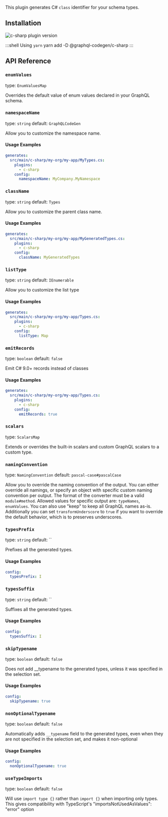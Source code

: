 This plugin generates C# `class` identifier for your schema types.

## Installation



<img alt="c-sharp plugin version" src="https://img.shields.io/npm/v/@graphql-codegen/c-sharp?color=%23e15799&label=plugin&nbsp;version&style=for-the-badge"/>


    
:::shell Using `yarn`
    yarn add -D @graphql-codegen/c-sharp
:::

## API Reference

### `enumValues`

type: `EnumValuesMap`

Overrides the default value of enum values declared in your GraphQL schema.


### `namespaceName`

type: `string`
default: `GraphQLCodeGen`

Allow you to customize the namespace name.

#### Usage Examples

```yml
generates:
  src/main/c-sharp/my-org/my-app/MyTypes.cs:
    plugins:
      - c-sharp
    config:
      namespaceName: MyCompany.MyNamespace
```

### `className`

type: `string`
default: `Types`

Allow you to customize the parent class name.

#### Usage Examples

```yml
generates:
  src/main/c-sharp/my-org/my-app/MyGeneratedTypes.cs:
    plugins:
      - c-sharp
    config:
      className: MyGeneratedTypes
```

### `listType`

type: `string`
default: `IEnumerable`

Allow you to customize the list type

#### Usage Examples

```yml
generates:
  src/main/c-sharp/my-org/my-app/Types.cs:
    plugins:
      - c-sharp
    config:
      listType: Map
```

### `emitRecords`

type: `boolean`
default: `false`

Emit C# 9.0+ records instead of classes

#### Usage Examples

```yml
generates:
  src/main/c-sharp/my-org/my-app/Types.cs:
    plugins:
      - c-sharp
    config:
      emitRecords: true
```

### `scalars`

type: `ScalarsMap`

Extends or overrides the built-in scalars and custom GraphQL scalars to a custom type.


### `namingConvention`

type: `NamingConvention`
default: `pascal-case#pascalCase`

Allow you to override the naming convention of the output.
You can either override all namings, or specify an object with specific custom naming convention per output.
The format of the converter must be a valid `module#method`.
Allowed values for specific output are: `typeNames`, `enumValues`.
You can also use "keep" to keep all GraphQL names as-is.
Additionally you can set `transformUnderscore` to `true` if you want to override the default behavior,
which is to preserves underscores.


### `typesPrefix`

type: `string`
default: ``

Prefixes all the generated types.

#### Usage Examples

```yml
config:
  typesPrefix: I
```

### `typesSuffix`

type: `string`
default: ``

Suffixes all the generated types.

#### Usage Examples

```yml
config:
  typesSuffix: I
```

### `skipTypename`

type: `boolean`
default: `false`

Does not add __typename to the generated types, unless it was specified in the selection set.

#### Usage Examples

```yml
config:
  skipTypename: true
```

### `nonOptionalTypename`

type: `boolean`
default: `false`

Automatically adds `__typename` field to the generated types, even when they are not specified
in the selection set, and makes it non-optional

#### Usage Examples

```yml
config:
  nonOptionalTypename: true
```

### `useTypeImports`

type: `boolean`
default: `false`

Will use `import type {}` rather than `import {}` when importing only types. This gives
compatibility with TypeScript's "importsNotUsedAsValues": "error" option
